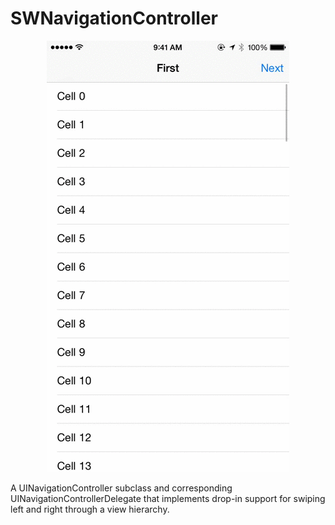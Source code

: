 SWNavigationController
======================

<p align="center"><img src="DemoAssets/SWScreenRecord.gif"/> </p>

A UINavigationController subclass and corresponding UINavigationControllerDelegate that implements drop-in support for swiping left and right through a view hierarchy.
